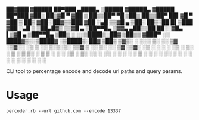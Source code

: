  ██▓███  ▓█████  ██▀███   ▄████▄   ▒█████  ▓█████▄ ▓█████  ██▀███
▓██░  ██▒▓█   ▀ ▓██ ▒ ██▒▒██▀ ▀█  ▒██▒  ██▒▒██▀ ██▌▓█   ▀ ▓██ ▒ ██▒
▓██░ ██▓▒▒███   ▓██ ░▄█ ▒▒▓█    ▄ ▒██░  ██▒░██   █▌▒███   ▓██ ░▄█ ▒
▒██▄█▓▒ ▒▒▓█  ▄ ▒██▀▀█▄  ▒▓▓▄ ▄██▒▒██   ██░░▓█▄   ▌▒▓█  ▄ ▒██▀▀█▄
▒██▒ ░  ░░▒████▒░██▓ ▒██▒▒ ▓███▀ ░░ ████▓▒░░▒████▓ ░▒████▒░██▓ ▒██▒
▒▓▒░ ░  ░░░ ▒░ ░░ ▒▓ ░▒▓░░ ░▒ ▒  ░░ ▒░▒░▒░  ▒▒▓  ▒ ░░ ▒░ ░░ ▒▓ ░▒▓░
░▒ ░      ░ ░  ░  ░▒ ░ ▒░  ░  ▒     ░ ▒ ▒░  ░ ▒  ▒  ░ ░  ░  ░▒ ░ ▒░
░░          ░     ░░   ░ ░        ░ ░ ░ ▒   ░ ░  ░    ░     ░░   ░
            ░  ░   ░     ░ ░          ░ ░     ░       ░  ░   ░

CLI tool to percentage encode and decode url paths and query params.

# Usage

	percoder.rb --url github.com --encode 13337

